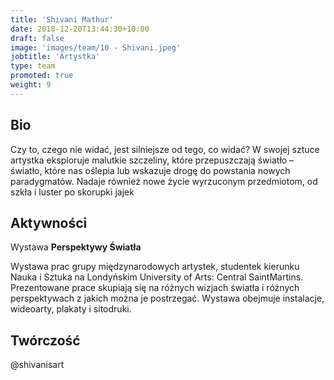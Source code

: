 ```yaml
---
title: 'Shivani Mathur'
date: 2018-12-20T13:44:30+10:00
draft: false
image: 'images/team/10 - Shivani.jpeg'
jobtitle: 'Artystka'
type: team
promoted: true
weight: 9
---
```


## Bio

Czy to, czego nie widać, jest silniejsze od tego, co widać? W swojej sztuce artystka eksploruje malutkie szczeliny, które przepuszczają światło – światło, które nas oślepia lub wskazuje drogę do powstania nowych paradygmatów. Nadaje również nowe życie wyrzuconym przedmiotom, od szkła i luster po skorupki jajek


## Aktywności

Wystawa **Perspektywy Światła**

Wystawa prac grupy międzynarodowych artystek, studentek kierunku Nauka i Sztuka na Londyńskim University of Arts: Central SaintMartins. Prezentowane prace skupiają się na różnych wizjach światła i różnych perspektywach z jakich można je postrzegać. Wystawa obejmuje instalacje, wideoarty, plakaty i sitodruki.

## Twórczość
@shivanisart
